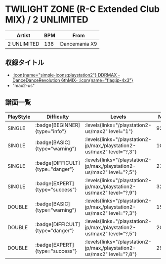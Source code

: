 # TWILIGHT ZONE (R-C Extended Club MIX) / 2 UNLIMITED

|Artist|BPM|From|
|------|---|----|
|2 UNLIMITED|138|Dancemania X9|

## 収録タイトル

- [:icon{name="simple-icons:playstation2"} DDRMAX -DanceDanceRevolution 6thMIX- :icon{name="flag:jp-4x3"}](/playstation2-jp/max)
- "max2-us"

## 譜面一覧

|PlayStyle|Difficulty|Levels|Notes|Movie|
|---------|----------|------|-----|-----|
|SINGLE| :badge[BEGINNER]{type="info"}| :levels{links="/playstation2-us/max2" level="1"}|92/0||
|SINGLE| :badge[BASIC]{type="warning"}| :levels{links="/playstation2-jp/max,/playstation2-us/max2" level="?,3"}|108/6||
|SINGLE| :badge[DIFFICULT]{type="danger"}| :levels{links="/playstation2-jp/max,/playstation2-us/max2" level="?,5"}|216/8||
|SINGLE| :badge[EXPERT]{type="success"}| :levels{links="/playstation2-jp/max,/playstation2-us/max2" level="?,9"}|325/21||
|DOUBLE| :badge[BASIC]{type="warning"}| :levels{links="/playstation2-jp/max,/playstation2-us/max2" level="?,3"}|150/5||
|DOUBLE| :badge[DIFFICULT]{type="danger"}| :levels{links="/playstation2-jp/max,/playstation2-us/max2" level="?,5"}|204/7||
|DOUBLE| :badge[EXPERT]{type="success"}| :levels{links="/playstation2-jp/max,/playstation2-us/max2" level="?,8"}|290/5||

